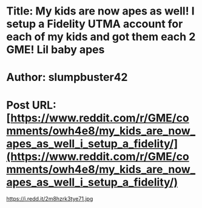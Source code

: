 # Title: My kids are now apes as well! I setup a Fidelity UTMA account for each of my kids and got them each 2 GME! Lil baby apes
# Author: slumpbuster42
# Post URL: [https://www.reddit.com/r/GME/comments/owh4e8/my_kids_are_now_apes_as_well_i_setup_a_fidelity/](https://www.reddit.com/r/GME/comments/owh4e8/my_kids_are_now_apes_as_well_i_setup_a_fidelity/)


https://i.redd.it/2m8hzrk3tye71.jpg
